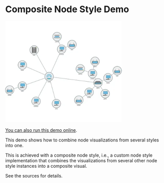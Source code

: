 <!--
 //////////////////////////////////////////////////////////////////////////////
 // @license
 // This file is part of yFiles for HTML.
 // Use is subject to license terms.
 //
 // Copyright (c) by yWorks GmbH, Vor dem Kreuzberg 28,
 // 72070 Tuebingen, Germany. All rights reserved.
 //
 //////////////////////////////////////////////////////////////////////////////
-->
# Composite Node Style Demo

<img src="../../../doc/demo-thumbnails/composite-node-style.webp" alt="demo-thumbnail" height="320"/>

[You can also run this demo online](https://www.yworks.com/demos/style/composite-node-style/).

This demo shows how to combine node visualizations from several styles into one.

This is achieved with a composite node style, i.e., a custom node style implementation that combines the visualizations from several other node style instances into a composite visual.

See the sources for details.
